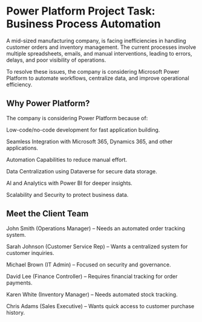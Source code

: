 # Power Platform Project Task: Business Process Automation
 
 A mid-sized manufacturing company, is facing inefficiencies in handling customer orders and inventory management. The current processes involve multiple spreadsheets, emails, and manual interventions, leading to errors, delays, and poor visibility of operations.

To resolve these issues, the company is considering Microsoft Power Platform to automate workflows, centralize data, and improve operational efficiency.

## Why Power Platform?

The company is considering Power Platform because of:

Low-code/no-code development for fast application building.

Seamless Integration with Microsoft 365, Dynamics 365, and other applications.

Automation Capabilities to reduce manual effort.

Data Centralization using Dataverse for secure data storage.

AI and Analytics with Power BI for deeper insights.

Scalability and Security to protect business data.

## Meet the Client Team

John Smith (Operations Manager) – Needs an automated order tracking system.

Sarah Johnson (Customer Service Rep) – Wants a centralized system for customer inquiries.

Michael Brown (IT Admin) – Focused on security and governance.

David Lee (Finance Controller) – Requires financial tracking for order payments.

Karen White (Inventory Manager) – Needs automated stock tracking.

Chris Adams (Sales Executive) – Wants quick access to customer purchase history.
